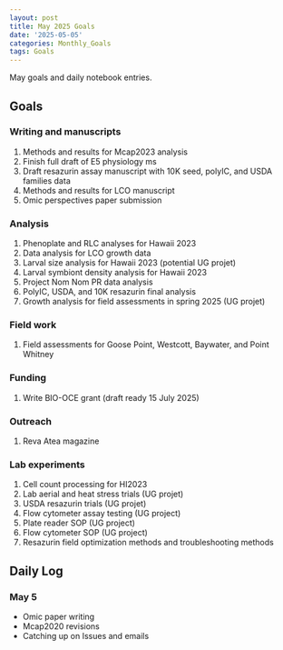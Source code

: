 ```yaml
---
layout: post
title: May 2025 Goals
date: '2025-05-05'
categories: Monthly_Goals
tags: Goals
---
```


May goals and daily notebook entries. 

## Goals  

### Writing and manuscripts 
              
1. Methods and results for Mcap2023 analysis
2. Finish full draft of E5 physiology ms  
3. Draft resazurin assay manuscript with 10K seed, polyIC, and USDA families data
4. Methods and results for LCO manuscript 
5. Omic perspectives paper submission 

### Analysis

1. Phenoplate and RLC analyses for Hawaii 2023
2. Data analysis for LCO growth data 
3. Larval size analysis for Hawaii 2023 (potential UG projet)
4. Larval symbiont density analysis for Hawaii 2023
5. Project Nom Nom PR data analysis 
6. PolyIC, USDA, and 10K resazurin final analysis 
7. Growth analysis for field assessments in spring 2025 (UG projet)

### Field work 

1. Field assessments for Goose Point, Westcott, Baywater, and Point Whitney

### Funding

1. Write BIO-OCE grant (draft ready 15 July 2025) 

### Outreach 

1. Reva Atea magazine 

### Lab experiments 

1. Cell count processing for HI2023 
2. Lab aerial and heat stress trials (UG projet)
3. USDA resazurin trials (UG projet)
4. Flow cytometer assay testing (UG project)
5. Plate reader SOP (UG project)
6. Flow cytometer SOP (UG project)
7. Resazurin field optimization methods and troubleshooting methods

## **Daily Log**   

### May 5
 
- Omic paper writing 
- Mcap2020 revisions
- Catching up on Issues and emails 

